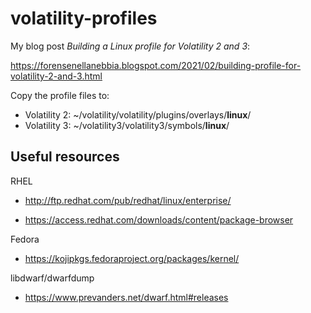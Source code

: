 # volatility-profiles
My blog post *Building a Linux profile for Volatility 2 and 3*:

https://forensenellanebbia.blogspot.com/2021/02/building-profile-for-volatility-2-and-3.html

Copy the profile files to:

- Volatility 2: ~/volatility/volatility/plugins/overlays/**linux**/
- Volatility 3: ~/volatility3/volatility3/symbols/**linux**/

## Useful resources

RHEL

* http://ftp.redhat.com/pub/redhat/linux/enterprise/

* https://access.redhat.com/downloads/content/package-browser

Fedora

* https://kojipkgs.fedoraproject.org/packages/kernel/

libdwarf/dwarfdump

* https://www.prevanders.net/dwarf.html#releases
